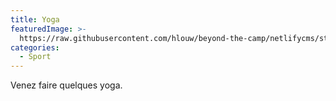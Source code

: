 ```yaml
---
title: Yoga
featuredImage: >-
  https://raw.githubusercontent.com/hlouw/beyond-the-camp/netlifycms/static/img/library_square.jpg
categories:
  - Sport
---
```

Venez faire quelques yoga.